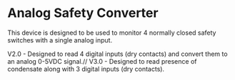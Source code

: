 # Analog Safety Converter
This device is designed to be used to monitor 4 normally closed safety switches with a single analog input. 

V2.0 - Designed to read 4 digital inputs (dry contacts) and convert them to an analog 0-5VDC signal.//
V3.0 - Designed to read presence of condensate along with 3 digital inputs (dry contacts).


